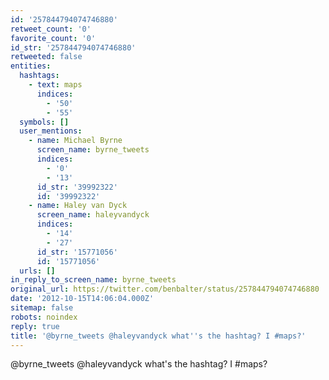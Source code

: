 ```yaml
---
id: '257844794074746880'
retweet_count: '0'
favorite_count: '0'
id_str: '257844794074746880'
retweeted: false
entities:
  hashtags:
    - text: maps
      indices:
        - '50'
        - '55'
  symbols: []
  user_mentions:
    - name: Michael Byrne
      screen_name: byrne_tweets
      indices:
        - '0'
        - '13'
      id_str: '39992322'
      id: '39992322'
    - name: Haley van Dyck
      screen_name: haleyvandyck
      indices:
        - '14'
        - '27'
      id_str: '15771056'
      id: '15771056'
  urls: []
in_reply_to_screen_name: byrne_tweets
original_url: https://twitter.com/benbalter/status/257844794074746880
date: '2012-10-15T14:06:04.000Z'
sitemap: false
robots: noindex
reply: true
title: '@byrne_tweets @haleyvandyck what''s the hashtag? I #maps?'
---
```


@byrne_tweets @haleyvandyck what's the hashtag? I #maps?